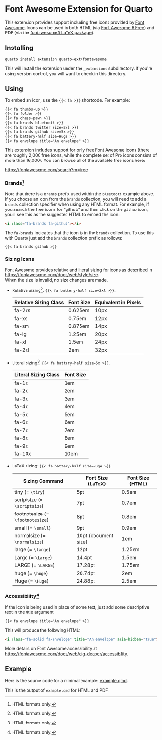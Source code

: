 # Font Awesome Extension for Quarto

This extension provides support including free icons provided by [Font Awesome](https://fontawesome.com). Icons can be used in both HTML (via [Font Awesome 6 Free](https://fontawesome.com/search?m=free)) and PDF (via the [fontawesome5 LaTeX package](https://ctan.org/pkg/fontawesome5?lang=en)).

## Installing

```sh
quarto install extension quarto-ext/fontawesome
```

This will install the extension under the `_extensions` subdirectory.
If you're using version control, you will want to check in this directory.

## Using

To embed an icon, use the `{{< fa >}}` shortcode. For example:

```default
{{< fa thumbs-up >}} 
{{< fa folder >}}
{{< fa chess-pawn >}}
{{< fa brands bluetooth >}}
{{< fa brands twitter size=2xl >}}
{{< fa brands github size=5x >}}
{{< fa battery-half size=Huge >}}
{{< fa envelope title="An envelope" >}}
```

This extension includes support for only free Font Awesome icons (there are roughly 2,000 free icons, while the complete set of Pro icons consists of more than 16,000).
You can browse all of the available free icons here:

<https://fontawesome.com/search?m=free>

### Brands[^1]

Note that there is a `brands` prefix used within the `bluetooth` example above.
If you choose an icon from the `brands` collection, you will need to add a `brands` collection specifier when using any HTML format.
For example, if you search the free icons for "github" and then click on the `github` icon, you'll see this as the suggested HTML to embed the icon:

```html
<i class="fa-brands fa-github"></i>
```

The `fa-brands` indicates that the icon is in the `brands` collection. To use this with Quarto just add the `brands` collection prefix as follows:

```default
{{< fa brands github >}}
```

### Sizing Icons

Font Awesome provides relative and literal sizing for icons as described in <https://fontawesome.com/docs/web/style/size>.  
When the size is invalid, no size changes are made.

- Relative sizing[^1]: `{{< fa battery-half size=2xl >}}`.

  | Relative Sizing Class | Font Size | Equivalent in Pixels |
  |-----------------------|-----------|----------------------|
  | fa-2xs                | 0.625em   | 10px                 |
  | fa-xs                 | 0.75em    | 12px                 |
  | fa-sm                 | 0.875em   | 14px                 |
  | fa-lg                 | 1.25em    | 20px                 |
  | fa-xl                 | 1.5em     | 24px                 |
  | fa-2xl                | 2em       | 32px                 |

- Literal sizing[^1]: `{{< fa battery-half size=5x >}}`.

  | Literal Sizing Class | Font Size |
  |----------------------|-----------|
  | fa-1x                | 1em       |
  | fa-2x                | 2em       |
  | fa-3x                | 3em       |
  | fa-4x                | 4em       |
  | fa-5x                | 5em       |
  | fa-6x                | 6em       |
  | fa-7x                | 7em       |
  | fa-8x                | 8em       |
  | fa-9x                | 9em       |
  | fa-10x               | 10em      |

- LaTeX sizing: `{{< fa battery-half size=Huge >}}`.

  | Sizing Command                   | Font Size (LaTeX)    | Font Size (HTML) |
  | -------------------------------- | -------------------- | ---------------- |
  | tiny (= `\tiny`)                 | 5pt                  | 0.5em            |
  | scriptsize (= `\scriptsize`)     | 7pt                  | 0.7em            |
  | footnotesize (= `\footnotesize`) | 8pt                  | 0.8em            |
  | small (= `\small`)               | 9pt                  | 0.9em            |
  | normalsize (= `\normalsize`)     | 10pt (document size) | 1em              |
  | large (= `\large`)               | 12pt                 | 1.25em           |
  | Large (= `\Large`)               | 14.4pt               | 1.5em            |
  | LARGE (= `\LARGE`)               | 17.28pt              | 1.75em           |
  | huge (= `\huge`)                 | 20.74pt              | 2em              |
  | Huge (= `\Huge`)                 | 24.88pt              | 2.5em            |

### Accessibility[^1]

If the icon is being used in place of some text,
just add some descriptive text in the title argument:

```default
{{< fa envelope title="An envelope" >}}
```

This will produce the following HTML:

```html
<i class="fa-solid fa-envelope" title="An envelope" aria-hidden="true"></i>
```

More details on Font Awesome accessibility at <https://fontawesome.com/docs/web/dig-deeper/accessibility>.

[^1]: HTML formats only.

## Example

Here is the source code for a minimal example: [example.qmd](example.qmd).

This is the output of `example.qmd` for [HTML](https://quarto-ext.github.io/fontawesome/) and [PDF](https://quarto-ext.github.io/fontawesome/example.pdf).
